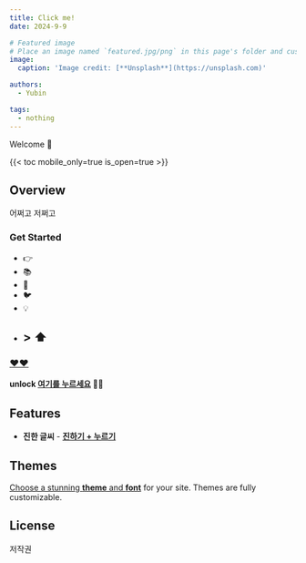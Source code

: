 ```yaml
---
title: Click me!  
date: 2024-9-9

# Featured image
# Place an image named `featured.jpg/png` in this page's folder and customize its options here.
image:
  caption: 'Image credit: [**Unsplash**](https://unsplash.com)'

authors:
  - Yubin

tags:
  - nothing
---
```


Welcome 👋

{{< toc mobile_only=true is_open=true >}}

## Overview

어쩌고 저쩌고

[//]: # ([![The template is mobile first with a responsive design to ensure that your site looks stunning on every device.]&#40;https://raw.githubusercontent.com/wowchemy/wowchemy-hugo-modules/main/starters/academic/preview.png&#41;]&#40;https://hugoblox.com&#41;)

### Get Started

- 👉 
- 📚
- 💬 
- 🐦  
- 💡 
- ## > ⬆️ 

### [❤️❤️](https://www.youtube.com/@bdns)

 **unlock [여기를 누르세요](https://www.youtube.com/@bdns) 🦄✨**

## Features

- **진한 글씨** - [**진하기 + 누르기**](https://hugoblox.com/blocks/)

## Themes

[Choose a stunning **theme** and **font**](https://docs.hugoblox.com/getting-started/customize/) for your site. Themes are fully customizable.

## License

저작권
